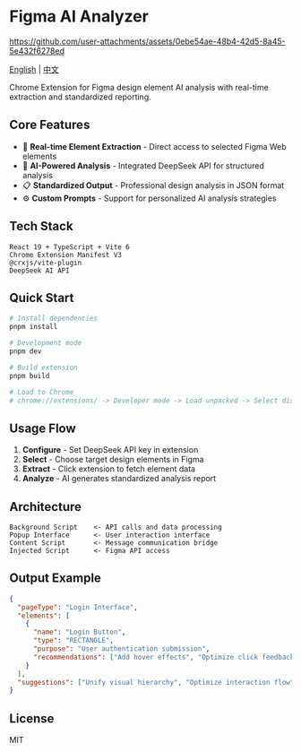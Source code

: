 # Figma AI Analyzer


https://github.com/user-attachments/assets/0ebe54ae-48b4-42d5-8a45-5e432f6278ed


[English](README.md) | [中文](README_CN.md)

Chrome Extension for Figma design element AI analysis with real-time extraction and standardized reporting.

## Core Features

- 🎯 **Real-time Element Extraction** - Direct access to selected Figma Web elements
- 🤖 **AI-Powered Analysis** - Integrated DeepSeek API for structured analysis
- 📋 **Standardized Output** - Professional design analysis in JSON format
- ⚙️ **Custom Prompts** - Support for personalized AI analysis strategies

## Tech Stack

```
React 19 + TypeScript + Vite 6
Chrome Extension Manifest V3
@crxjs/vite-plugin
DeepSeek AI API
```

## Quick Start

```bash
# Install dependencies
pnpm install

# Development mode
pnpm dev

# Build extension
pnpm build

# Load to Chrome
# chrome://extensions/ -> Developer mode -> Load unpacked -> Select dist directory
```

## Usage Flow

1. **Configure** - Set DeepSeek API key in extension
2. **Select** - Choose target design elements in Figma
3. **Extract** - Click extension to fetch element data
4. **Analyze** - AI generates standardized analysis report

## Architecture

```
Background Script    <- API calls and data processing
Popup Interface      <- User interaction interface  
Content Script       <- Message communication bridge
Injected Script      <- Figma API access
```

## Output Example

```json
{
  "pageType": "Login Interface",
  "elements": [
    {
      "name": "Login Button",
      "type": "RECTANGLE", 
      "purpose": "User authentication submission",
      "recommendations": ["Add hover effects", "Optimize click feedback"]
    }
  ],
  "suggestions": ["Unify visual hierarchy", "Optimize interaction flow"]
}
```

## License

MIT
